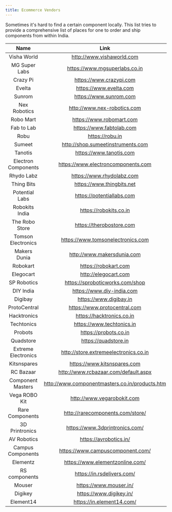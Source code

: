 ```yaml
---
title: Ecommerce Vendors
---
```


Sometimes it's hard to find a certain component locally. This list tries to provide a comprehensive list of places for one to order and ship components from within India.

| Name | Link | 
|:--:|:--:|
|Visha World | http://www.vishaworld.com |
|MG Super Labs | https://www.mgsuperlabs.co.in |
|Crazy Pi | https://www.crazypi.com |
|Evelta | https://www.evelta.com |
|Sunrom | https://www.sunrom.com |
|Nex Robotics | http://www.nex-robotics.com |
|Robo Mart|https://www.robomart.com|
|Fab to Lab | https://www.fabtolab.com|
|Robu | https://robu.in |
|Sumeet | http://shop.sumeetinstruments.com |
|Tanotis| https://www.tanotis.com|
|Electron Components | https://www.electroncomponents.com|
|Rhydo Labz|https://www.rhydolabz.com|
|Thing Bits | https://www.thingbits.net|
|Potential Labs | https://potentiallabs.com|
|Robokits India | https://robokits.co.in|
|The Robo Store | https://therobostore.com|
|Tomson Electronics|https://www.tomsonelectronics.com|
|Makers Dunia|http://www.makersdunia.com|
|Robokart|https://robokart.com|
|Elegocart|http://elegocart.com|
|SP Robotics | https://sproboticworks.com/shop|
|DIY India|https://www.diy-india.com|
|Digibay|https://www.digibay.in|
|ProtoCentral|https://www.protocentral.com|
|Hacktronics|https://hacktronics.co.in|
|Techtonics|https://www.techtonics.in|
|Probots|https://probots.co.in|
|Quadstore|https://quadstore.in|
|Extreme Electronics|http://store.extremeelectronics.co.in|
|Kitsnspares|https://www.kitsnspares.com|
|RC Bazaar|http://www.rcbazaar.com/default.aspx|
|Component Masters|http://www.componentmasters.co.in/products.htm|
|Vega ROBO Kit | http://www.vegarobokit.com|
|Rare Components | http://rarecomponents.com/store/|
|3D Printronics|https://www.3dprintronics.com/|
|AV Robotics|https://avrobotics.in/|
|Campus Components|https://www.campuscomponent.com/|
|Elementz|https://www.elementzonline.com/|
|RS components | https://in.rsdelivers.com/|
|Mouser|https://www.mouser.in/|
|Digikey|https://www.digikey.in/|
|Element14|https://in.element14.com/|
